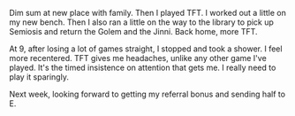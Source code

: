 Dim sum at new place with family. Then I played TFT. I worked out a little on my new bench. Then I also ran a little on the way to the library to pick up Semiosis and return the Golem and the Jinni. Back home, more TFT.

At 9, after losing a lot of games straight, I stopped and took a shower. I feel more recentered. TFT gives me headaches, unlike any other game I've played. It's the timed insistence on attention that gets me. I really need to play it sparingly.

Next week, looking forward to getting my referral bonus and sending half to E.
